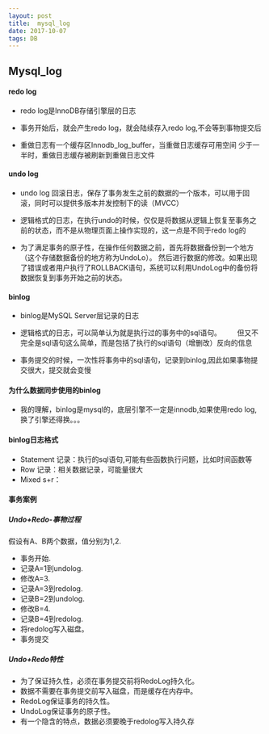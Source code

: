 ```yaml
---
layout: post
title:  mysql_log
date: 2017-10-07
tags: DB
---
```

## Mysql_log

#### redo log
- redo log是InnoDB存储引擎层的日志
- 事务开始后，就会产生redo log，就会陆续存入redo log,不会等到事物提交后

- 重做日志有一个缓存区Innodb_log_buffer，当重做日志缓存可用空间 少于一半时，重做日志缓存被刷新到重做日志文件


#### undo log
- undo log 回滚日志，保存了事务发生之前的数据的一个版本，可以用于回滚，同时可以提供多版本并发控制下的读（MVCC）

- 逻辑格式的日志，在执行undo的时候，仅仅是将数据从逻辑上恢复至事务之前的状态，而不是从物理页面上操作实现的，这一点是不同于redo log的

- 为了满足事务的原子性，在操作任何数据之前，首先将数据备份到一个地方（这个存储数据备份的地方称为UndoLo）。
然后进行数据的修改。如果出现了错误或者用户执行了ROLLBACK语句，系统可以利用UndoLog中的备份将数据恢复到事务开始之前的状态。


#### binlog
- binlog是MySQL Server层记录的日志

- 逻辑格式的日志，可以简单认为就是执行过的事务中的sql语句。
　　但又不完全是sql语句这么简单，而是包括了执行的sql语句（增删改）反向的信息

- 事务提交的时候，一次性将事务中的sql语句，记录到binlog,因此如果事物提交很大，提交就会变慢

<!-- more -->

#### 为什么数据同步使用的binlog
- 我的理解，binlog是mysql的，底层引擎不一定是innodb,如果使用redo log,换了引擎还得换。。。

#### binlog日志格式
- Statement 记录：执行的sql语句,可能有些函数执行问题，比如时间函数等
- Row       记录：相关数据记录，可能量很大
- Mixed     s+r：


#### 事务案例

##### Undo+Redo-事物过程
假设有A、B两个数据，值分别为1,2.
- 事务开始.
- 记录A=1到undolog.
- 修改A=3.
- 记录A=3到redolog.
- 记录B=2到undolog.
- 修改B=4.
- 记录B=4到redolog.
- 将redolog写入磁盘。
- 事务提交


#####  Undo+Redo特性
- 为了保证持久性，必须在事务提交前将RedoLog持久化。
- 数据不需要在事务提交前写入磁盘，而是缓存在内存中。
- RedoLog保证事务的持久性。
- UndoLog保证事务的原子性。
- 有一个隐含的特点，数据必须要晚于redolog写入持久存
